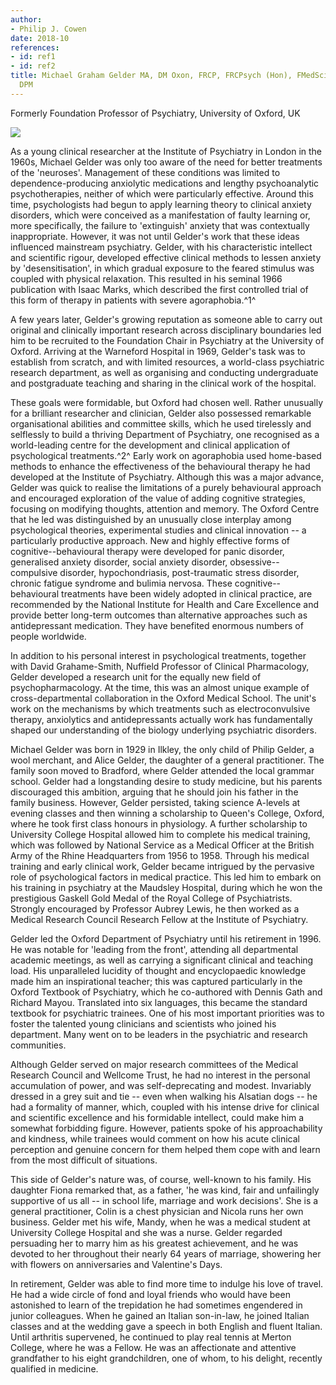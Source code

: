 ```yaml
---
author:
- Philip J. Cowen
date: 2018-10
references:
- id: ref1
- id: ref2
title: Michael Graham Gelder MA, DM Oxon, FRCP, FRCPsych (Hon), FMedSci,
  DPM
---
```


Formerly Foundation Professor of Psychiatry, University of Oxford, UK

![](S2056469418000360_inline1.jpg)

As a young clinical researcher at the Institute of Psychiatry in London
in the 1960s, Michael Gelder was only too aware of the need for better
treatments of the 'neuroses'. Management of these conditions was limited
to dependence-producing anxiolytic medications and lengthy
psychoanalytic psychotherapies, neither of which were particularly
effective. Around this time, psychologists had begun to apply learning
theory to clinical anxiety disorders, which were conceived as a
manifestation of faulty learning or, more specifically, the failure to
'extinguish' anxiety that was contextually inappropriate. However, it
was not until Gelder\'s work that these ideas influenced mainstream
psychiatry. Gelder, with his characteristic intellect and scientific
rigour, developed effective clinical methods to lessen anxiety by
'desensitisation', in which gradual exposure to the feared stimulus was
coupled with physical relaxation. This resulted in his seminal 1966
publication with Isaac Marks, which described the first controlled trial
of this form of therapy in patients with severe agoraphobia.^1^

A few years later, Gelder\'s growing reputation as someone able to carry
out original and clinically important research across disciplinary
boundaries led him to be recruited to the Foundation Chair in Psychiatry
at the University of Oxford. Arriving at the Warneford Hospital in 1969,
Gelder\'s task was to establish from scratch, and with limited
resources, a world-class psychiatric research department, as well as
organising and conducting undergraduate and postgraduate teaching and
sharing in the clinical work of the hospital.

These goals were formidable, but Oxford had chosen well. Rather
unusually for a brilliant researcher and clinician, Gelder also
possessed remarkable organisational abilities and committee skills,
which he used tirelessly and selflessly to build a thriving Department
of Psychiatry, one recognised as a world-leading centre for the
development and clinical application of psychological treatments.^2^
Early work on agoraphobia used home-based methods to enhance the
effectiveness of the behavioural therapy he had developed at the
Institute of Psychiatry. Although this was a major advance, Gelder was
quick to realise the limitations of a purely behavioural approach and
encouraged exploration of the value of adding cognitive strategies,
focusing on modifying thoughts, attention and memory. The Oxford Centre
that he led was distinguished by an unusually close interplay among
psychological theories, experimental studies and clinical innovation --
a particularly productive approach. New and highly effective forms of
cognitive--behavioural therapy were developed for panic disorder,
generalised anxiety disorder, social anxiety disorder,
obsessive--compulsive disorder, hypochondriasis, post-traumatic stress
disorder, chronic fatigue syndrome and bulimia nervosa. These
cognitive--behavioural treatments have been widely adopted in clinical
practice, are recommended by the National Institute for Health and Care
Excellence and provide better long-term outcomes than alternative
approaches such as antidepressant medication. They have benefited
enormous numbers of people worldwide.

In addition to his personal interest in psychological treatments,
together with David Grahame-Smith, Nuffield Professor of Clinical
Pharmacology, Gelder developed a research unit for the equally new field
of psychopharmacology. At the time, this was an almost unique example of
cross-departmental collaboration in the Oxford Medical School. The
unit\'s work on the mechanisms by which treatments such as
electroconvulsive therapy, anxiolytics and antidepressants actually work
has fundamentally shaped our understanding of the biology underlying
psychiatric disorders.

Michael Gelder was born in 1929 in Ilkley, the only child of Philip
Gelder, a wool merchant, and Alice Gelder, the daughter of a general
practitioner. The family soon moved to Bradford, where Gelder attended
the local grammar school. Gelder had a longstanding desire to study
medicine, but his parents discouraged this ambition, arguing that he
should join his father in the family business. However, Gelder
persisted, taking science A-levels at evening classes and then winning a
scholarship to Queen\'s College, Oxford, where he took first class
honours in physiology. A further scholarship to University College
Hospital allowed him to complete his medical training, which was
followed by National Service as a Medical Officer at the British Army of
the Rhine Headquarters from 1956 to 1958. Through his medical training
and early clinical work, Gelder became intrigued by the pervasive role
of psychological factors in medical practice. This led him to embark on
his training in psychiatry at the Maudsley Hospital, during which he won
the prestigious Gaskell Gold Medal of the Royal College of
Psychiatrists. Strongly encouraged by Professor Aubrey Lewis, he then
worked as a Medical Research Council Research Fellow at the Institute of
Psychiatry.

Gelder led the Oxford Department of Psychiatry until his retirement in
1996. He was notable for 'leading from the front', attending all
departmental academic meetings, as well as carrying a significant
clinical and teaching load. His unparalleled lucidity of thought and
encyclopaedic knowledge made him an inspirational teacher; this was
captured particularly in the Oxford Textbook of Psychiatry, which he
co-authored with Dennis Gath and Richard Mayou. Translated into six
languages, this became the standard textbook for psychiatric trainees.
One of his most important priorities was to foster the talented young
clinicians and scientists who joined his department. Many went on to be
leaders in the psychiatric and research communities.

Although Gelder served on major research committees of the Medical
Research Council and Wellcome Trust, he had no interest in the personal
accumulation of power, and was self-deprecating and modest. Invariably
dressed in a grey suit and tie -- even when walking his Alsatian dogs --
he had a formality of manner, which, coupled with his intense drive for
clinical and scientific excellence and his formidable intellect, could
make him a somewhat forbidding figure. However, patients spoke of his
approachability and kindness, while trainees would comment on how his
acute clinical perception and genuine concern for them helped them cope
with and learn from the most difficult of situations.

This side of Gelder\'s nature was, of course, well-known to his family.
His daughter Fiona remarked that, as a father, 'he was kind, fair and
unfailingly supportive of us all -- in school life, marriage and work
decisions'. She is a general practitioner, Colin is a chest physician
and Nicola runs her own business. Gelder met his wife, Mandy, when he
was a medical student at University College Hospital and she was a
nurse. Gelder regarded persuading her to marry him as his greatest
achievement, and he was devoted to her throughout their nearly 64 years
of marriage, showering her with flowers on anniversaries and
Valentine\'s Days.

In retirement, Gelder was able to find more time to indulge his love of
travel. He had a wide circle of fond and loyal friends who would have
been astonished to learn of the trepidation he had sometimes engendered
in junior colleagues. When he gained an Italian son-in-law, he joined
Italian classes and at the wedding gave a speech in both English and
fluent Italian. Until arthritis supervened, he continued to play real
tennis at Merton College, where he was a Fellow. He was an affectionate
and attentive grandfather to his eight grandchildren, one of whom, to
his delight, recently qualified in medicine.
